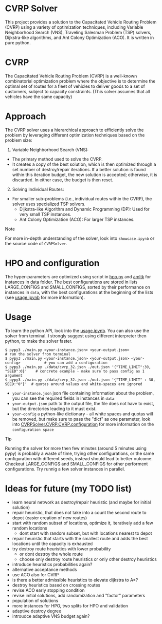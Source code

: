 # CVRP Solver
This project provides a solution to the Capacitated Vehicle Routing Problem (CVRP) using a variety of optimization techniques, including Variable Neighborhood Search (VNS), Traveling Salesman Problem (TSP) solvers, Dijkstra-like algorithms, and Ant Colony Optimization (ACO). It is written in pure python.

# CVRP
The Capacitated Vehicle Routing Problem (CVRP) is a well-known combinatorial optimization problem where the objective is to determine the optimal set of routes for a fleet of vehicles to deliver goods to a set of customers, subject to capacity constraints. (This solver assumes that all vehicles have the same capacity)

# Approach
The CVRP solver uses a hierarchical approach to efficiently solve the problem by leveraging different optimization techniques based on the problem size:
1. Variable Neighborhood Search (VNS):
  - The primary method used to solve the CVRP.
  - It creates a copy of the best solution, which is then optimized through a set number of destroy/repair iterations. If a better solution is found
  within this iteration budget, the new solution is accepted; otherwise, it is discarded. In either case, the budget is then reset.
2. Solving Individual Routes:
  - For smaller sub-problems (i.e., individual routes within the CVRP), the solver uses specialized TSP solvers.
    - Dijkstra-like Algorithm and Dynamic Programming (DP): Used for very small TSP instances.
    - Ant Colony Optimization (ACO): For larger TSP instances.
> [!NOTE]
> For more in-depth understanding of the solver, look into `showcase.ipynb` or the source code of `CVRPSolver`.

# HPO and configuration
The hyper-parameters are optimized using script in [hpo.py](hpo.py) and [amltk](https://automl.github.io/amltk/latest/) for instances in [data](data) folder. The best configurations are stored in lists LARGE_CONFIGS and SMALL_CONFIGS, sorted by their performance on instances in `data`, with the best configurations at the beginning of the lists (see [usage.ipynb](usage.ipynb) for more information). 

# Usage
To learn the python API, look into the [usage.ipynb](usage.ipynb). You can also use the solver from terminal. I strongly suggest using different interpreter then python, to make the solver faster.
```
$ pypy3 ./main.py <your-instance.json> <your-output.json>                         # run the solver from terminal
$ pypy3 ./main.py <your-instance.json> <your-output.json> <your-config>           # you can add a configuration
$ pypy3 ./main.py ./data/cvrp_32.json ./out.json '{"TIME_LIMIT":30, "SEED":0}'    # concrete example - make sure to pass config as 1 argument
$ pypy3 ./main.py ./data/cvrp_32.json ./out.json '{"TIME_LIMIT" : 30, SEED:"0"}'  # quotas around values and white-spaces are ignored
```
- `your-instance.json` json file containing information about the problem, you can see the required fields in instances in `data`
- `your-output.json` path to the output file, the file does not have to exist, but the directories leading to it must exist.
- `your-config` a python-like dictionary - all white spaces and quotas will be removed, but make sure to pass the "dict" as one parameter, look into [CVRPSolver.CVRP.CVRP.configuration](CVRPSolver.CVRP.CVRP.configuration) for more information on the `configuration space`
> [!TIP]
> Running the solver for more then few minutes (around 5 minutes using pypy) is probably a waste of time, trying other configurations, or the same configuration with different seeds, instead should lead to better outcome.
> Checkout LARGE_CONFIGS and SMALL_CONFIGS for other performent configurations.
> Try runnig a few solver instances in parallel.

# Ideas for future (my TODO list)
* learn neural network as destroy/repair heuristic (and maybe for initial solution)
* repair heuristic, that does not take into a count the second route to depot (easier creation of new routes)
* start with random subset of locations, optimize it, iteratively add a few random locations 
  * dont start with random subset, but with locations nearest to depot
* repair heuristic that starts with the smallest route and adds the best locations until the capacity is exhausted
* try destroy route heuristics with lower probability
  * or dont destroy the whole route
  * choose only destroy route heuristics or only other destroy heuristics
* introduce heuristics probabilities again?
* alternative acceptance methods
* use ACO also for CVRP
* is there a better admissible heuristics to elevate dijkstra to A*?
* destroy heuristics based on crossing routes
* revise ACO early stopping condition
* revise initial solutions, add randomization and "factor" parameters
* population of solutions
* more instances for HPO, two splits for HPO and validation
* adaptive destroy degree
* introudce adaptive VNS budget again?